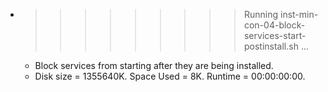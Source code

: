 * >>>>>>>>> Running inst-min-con-04-block-services-start-postinstall.sh ...
  * Block services from starting after they are being installed.
  * Disk size = 1355640K. Space Used = 8K. Runtime = 00:00:00:00.
